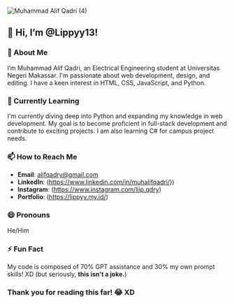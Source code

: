 ![Muhammad Alif Qadri (4)](https://github.com/Lippyy13/Lippyy13/assets/165007508/821de816-3aab-49a7-8c1d-a7b1574c1c2d)

## 👋 Hi, I’m @Lippyy13!

### 👀 About Me
I’m Muhammad Alif Qadri, an Electrical Engineering student at Universitas Negeri Makassar. I'm passionate about web development, design, and editing. I have a keen interest in HTML, CSS, JavaScript, and Python.

### 🌱 Currently Learning
I'm currently diving deep into Python and expanding my knowledge in web development. My goal is to become proficient in full-stack development and contribute to exciting projects. I am also learning C# for campus project needs.

### 📫 How to Reach Me
- **Email**: alifqadry@gmail.com
- **LinkedIn**: (https://www.linkedin.com/in/muhalifqadri/))
- **Instagram**: (https://www.instagram.com/liip.qdry)
- **Portfolio**: (https://lippyy.my.id/)

### 😄 Pronouns
He/Him

### ⚡ Fun Fact
My code is composed of 70% GPT assistance and 30% my own prompt skills! XD (but seriously, **this isn't a joke.**)

### Thank you for reading this far! 😂 XD
